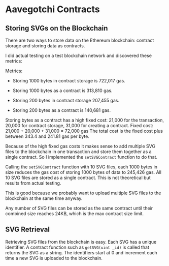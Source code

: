# Aavegotchi Contracts



## Storing SVGs on the Blockchain

There are two ways to store data on the Ethereum blockchain: contract storage and storing data as contracts.

I did actual testing on a test blockchain network and discovered these metrics:

Metrics:

* Storing 1000 bytes in contract storage is 722,017 gas.

* Storing 1000 bytes as a contract is 313,810 gas.

* Storing 200 bytes in contract storage 207,455 gas.

* Storing 200 bytes as a contract is 140,681 gas.

Storing bytes as a contract has a high fixed cost: 21,000 for the transaction, 20,000 for contract storage, 31,000 for creating a contract.
Fixed cost: 21,000 + 20,000 + 31,000 = 72,000 gas
The total cost is the fixed cost plus between 343.4 and 241.81 gas per byte.

Because of the high fixed gas costs it makes sense to add multiple SVG files to the blockchain in one transaction and store them together as a single contract.
So I implemented the `setSVGContract` function to do that.

Calling the `setSVGContract` function with 10 SVG files, each 1000 bytes in size reduces the gas cost of storing 1000 bytes of data to 245,426 gas.  All 10 SVG files are stored as a single contract. This is not theoretical but results from actual testing.  

This is good because we probably want to upload multiple SVG files to the blockchain at the same time anyway.

Any number of SVG files can be stored as the same contract until their combined size reaches 24KB, which is the max contract size limit.

## SVG Retrieval 

Retrieving SVG files from the blockchain is easy. Each SVG has a unique identifier.  A contract function such as `getSVG(uint _id)` is called that returns the SVG as a string.  The identifiers start at 0 and increment each time a new SVG is uploaded to the blockchain. 





